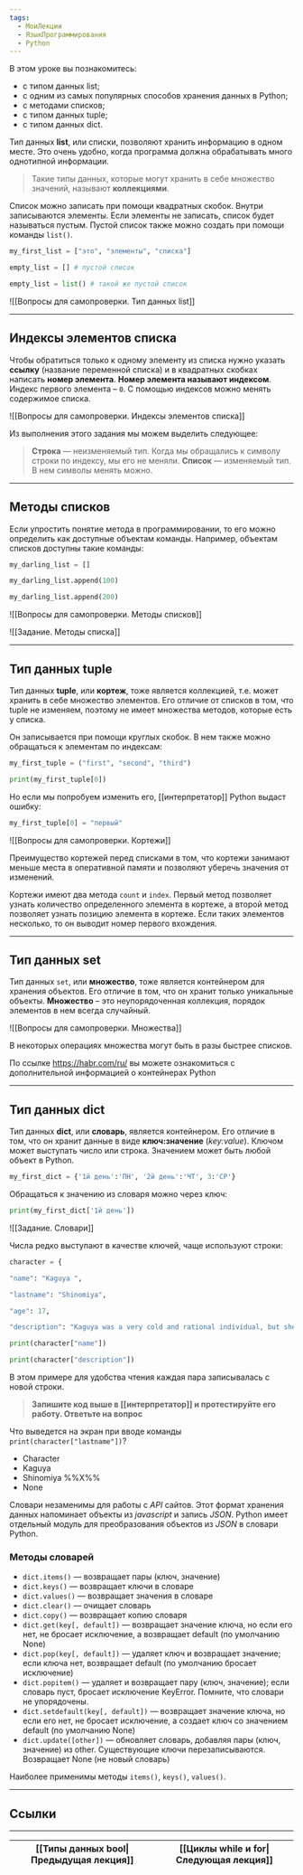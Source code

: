 ```yaml
---
tags:
  - МоиЛекции
  - ЯзыкПрограммирования
  - Python
---
```

В этом уроке вы познакомитесь:

- с типом данных list;
- с одним из самых популярных способов хранения данных в Python;
- с методами списков;
- с типом данных tuple;
- с типом данных dict.

Тип данных **list**, или списки, позволяют хранить информацию в одном месте. Это очень удобно, когда программа должна обрабатывать много однотипной информации.

> Такие типы данных, которые могут хранить в себе множество значений, называют **коллекциями**.

Список можно записать при помощи квадратных скобок. Внутри записываются элементы. Если элементы не записать, список будет называться пустым. Пустой список также можно создать при помощи команды `list()`.

```python
my_first_list = ["это", "элементы", "списка"]

empty_list = [] # пустой список

empty_list = list() # такой же пустой список
```

![[Вопросы для самопроверки. Тип данных list]]

---
## Индексы элементов списка

Чтобы обратиться только к одному элементу из списка нужно указать **ссылку** (название переменной списка) и в квадратных скобках написать **номер элемента**. **Номер элемента называют индексом**. Индекс первого элемента – `0`. C помощью индексов можно менять содержимое списка.

![[Вопросы для самопроверки. Индексы элементов списка]]

Из выполнения этого задания мы можем выделить следующее:

> **Строка** — неизменяемый тип. Когда мы обращались к символу строки по индексу, мы его не меняли.
> **Список** — изменяемый тип. В нем символы менять можно.

---
## Методы списков

Если упростить понятие метода в программировании, то его можно определить как доступные объектам команды. Например, объектам списков доступны такие команды:

```python
my_darling_list = []

my_darling_list.append(100)

my_darling_list.append(200)
```

![[Вопросы для самопроверки. Методы списков]]

![[Задание. Методы списка]]

---
## Тип данных tuple

Тип данных **tuple**, или **кортеж**, тоже является коллекцией, т.е. может хранить в себе множество элементов. Его отличие от списков в том, что tuple не изменяем, поэтому не имеет множества методов, которые есть у списка.

Он записывается при помощи круглых скобок. В нем также можно обращаться к элементам по индексам:

```python
my_first_tuple = ("first", "second", "third")

print(my_first_tuple[0])
```

Но если мы попробуем изменить его, [[интерпретатор]] Python выдаст ошибку:

```python
my_first_tuple[0] = "первый"
```

![[Вопросы для самопроверки. Кортежи]]

Преимущество кортежей перед списками в том, что кортежи занимают меньше места в оперативной памяти и позволяют уберечь значения от изменений.

Кортежи имеют два метода `count` и `index`. Первый метод позволяет узнать количество определенного элемента в кортеже, а второй метод позволяет узнать позицию элемента в кортеже. Если таких элементов несколько, то он выводит номер первого вхождения.

---
## Тип данных set

Тип данных `set`, или **множество**, тоже является контейнером для хранения объектов. Его отличие в том, что он хранит только уникальные объекты. **Множество** – это неупорядоченная коллекция, порядок элементов в нем всегда случайный.

![[Вопросы для самопроверки. Множества]]

В некоторых операциях множества могут быть в разы быстрее списков.

По ссылке https://habr.com/ru/ вы можете ознакомиться с дополнительной информацией о контейнерах Python

---

## Тип данных dict

Тип данных **dict**, или **словарь**, является контейнером. Его отличие в том, что он хранит данные в виде **ключ:значение** (*key:value*). Ключом может выступать число или строка. Значением может быть любой объект в Python.

```python
my_first_dict = {'1й день':'ПН', '2й день':'ЧТ', 3:'СР'}
```

Обращаться к значению из словаря можно через ключ:

```python
print(my_first_dict['1й день'])
```

![[Задание. Словари]]

Числа редко выступают в качестве ключей, чаще используют строки:

```python
character = {

"name": "Kaguya ",

"lastname": "Shinomiya",

"age": 17,

"description": "Kaguya was a very cold and rational individual, but she changed after joining the student council." }

print(character["name"])

print(character["description"])
```

В этом примере для удобства чтения каждая пара записывалась с новой строки.

> **Запишите код выше в [[интерпретатор]] и протестируйте его работу. Ответьте на вопрос**

Что выведется на экран при вводе команды `print(character["lastname"])`?

- Character
- Kaguya
- Shinomiya %%X%%
- None

Словари незаменимы для работы с *API* сайтов. Этот формат хранения данных напоминает объекты из *javascript* и запись *JSON*. Python имеет отдельный модуль для преобразования объектов из *JSON* в словари Python.

### Методы словарей

- `dict.items()` — возвращает пары (ключ, значение)
- `dict.keys()` — возвращает ключи в словаре
- `dict.values()` — возвращает значения в словаре
- `dict.clear()` — очищает словарь
- `dict.copy()` — возвращает копию словаря
- `dict.get(key[, default])` — возвращает значение ключа, но если его нет, не бросает исключение, а возвращает default (по умолчанию None)
- `dict.pop(key[, default])` — удаляет ключ и возвращает значение; если ключа нет, возвращает default (по умолчанию бросает исключение)
- `dict.popitem()` — удаляет и возвращает пару (ключ, значение); если словарь пуст, бросает исключение KeyError. Помните, что словари не упорядочены.
- `dict.setdefault(key[, default])` — возвращает значение ключа, но если его нет, не бросает исключение, а создает ключ со значением default (по умолчанию None)
- `dict.update([other])` — обновляет словарь, добавляя пары (ключ, значение) из other. Существующие ключи перезаписываются. Возвращает None (не новый словарь)

Наиболее применимы методы `items()`, `keys()`, `values()`.

---
## Ссылки


---

| [[Типы данных bool\|Предыдущая лекция]] | [[Циклы while и for\|Следующая лекция]] |
| --------------------------------------- | --------------------------------------- |
